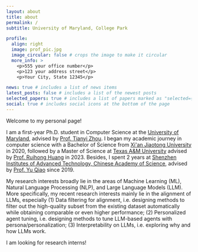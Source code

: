 ```yaml
---
layout: about
title: about
permalink: /
subtitle: University of Maryland, College Park

profile:
  align: right
  image: prof_pic.jpg
  image_circular: false # crops the image to make it circular
  more_info: >
    <p>555 your office number</p>
    <p>123 your address street</p>
    <p>Your City, State 12345</p>

news: true # includes a list of news items
latest_posts: false # includes a list of the newest posts
selected_papers: true # includes a list of papers marked as "selected={true}"
social: true # includes social icons at the bottom of the page
---
```


Welcome to my personal page! 

I am a first-year Ph.D. student in Computer Science at the [University of Maryland](https://umd.edu/), advised by [Prof. Tianyi Zhou](https://tianyizhou.github.io/). 
I began my academic journey in computer science with a Bachelor of Science from [Xi'an Jiaotong University](http://en.xjtu.edu.cn/) in 2020, followed by a Master of Science at [Texas A&M University](https://www.tamu.edu/index.html) advised by [Prof. Ruihong Huang](https://people.engr.tamu.edu/huangrh/index.html) in 2023. 
Besides, I spent 2 years at [Shenzhen Institutes of Advanced Technology, Chinese Academy of Science](http://english.siat.cas.cn/), advised by [Prof. Yu Qiao](https://scholar.google.com/citations?user=gFtI-8QAAAAJ) since 2019. 

My research interests broadly lie in the areas of Machine Learning (ML), Natural Language Processing (NLP), and Large Language Models (LLM). 
More specifically, my recent research interests mainly lie in the alignment of LLMs, especially (1) Data filtering for alignment, i.e. designing methods to filter out the high-quality subset from the existing dataset automatically while obtaining comparable or even higher performance; (2) Personalized agent tuning, i.e. designing methods to tune LLM-based agents with persona/personalization; (3) Interpretability on LLMs, i.e. exploring why and how LLMs work. 

I am looking for research interns!
